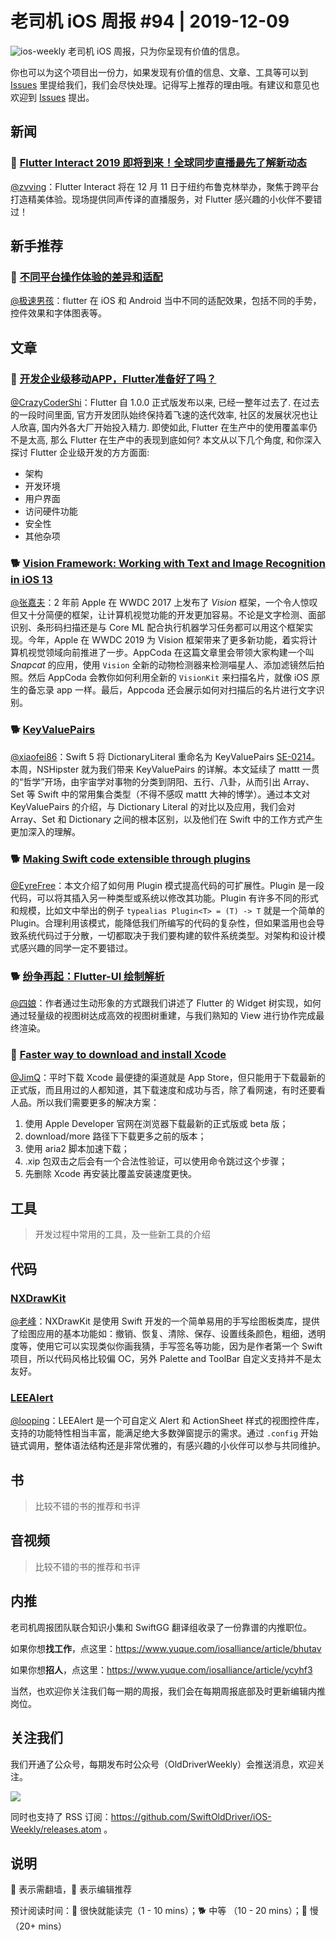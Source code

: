 # 老司机 iOS 周报 #94 | 2019-12-09

![ios-weekly](https://github.com/SwiftOldDriver/iOS-Weekly/blob/master/assets/ios-weekly.png?raw=true)
老司机 iOS 周报，只为你呈现有价值的信息。

你也可以为这个项目出一份力，如果发现有价值的信息、文章、工具等可以到 [Issues](https://github.com/SwiftOldDriver/iOS-Weekly/issues) 里提给我们，我们会尽快处理。记得写上推荐的理由哦。有建议和意见也欢迎到 [Issues](https://github.com/SwiftOldDriver/iOS-Weekly/issues) 提出。

## 新闻

### 🐎 [Flutter Interact 2019 即将到来！全球同步直播最先了解新动态](https://mp.weixin.qq.com/s/28hbpByPwjSNETO0W8b4GQ)

[@zvving](https://github.com/zvving)：Flutter Interact 将在 12 月 11 日于纽约布鲁克林举办，聚焦于跨平台打造精美体验。现场提供同声传译的直播服务，对 Flutter 感兴趣的小伙伴不要错过！

## 新手推荐

### 🐎 [不同平台操作体验的差异和适配](https://mp.weixin.qq.com/s/Ze4m95HeFoUXoP7FLbHcmQ)

[@极速男孩](https://github.com/ztlyyznf001)：flutter 在 iOS 和 Android 当中不同的适配效果，包括不同的手势，控件效果和字体图表等。


## 文章

### 🐢 [开发企业级移动APP，Flutter准备好了吗？](https://mp.weixin.qq.com/s/M8x44Fb0NdLlr0TfKo_1wA)

[@CrazyCoderShi](https://github.com/CrazyCoderShi)：Flutter 自 1.0.0 正式版发布以来, 已经一整年过去了. 在过去的一段时间里面, 官方开发团队始终保持着飞速的迭代效率, 社区的发展状况也让人欣喜, 国内外各大厂开始投入精力. 即使如此, Flutter 在生产中的使用覆盖率仍不是太高, 那么 Flutter 在生产中的表现到底如何? 本文从以下几个角度, 和你深入探讨 Flutter 企业级开发的方方面面:

- 架构
- 开发环境
- 用户界面
- 访问硬件功能
- 安全性
- 其他杂项


### 🐕 [Vision Framework: Working with Text and Image Recognition in iOS 13](https://www.appcoda.com/animal-recognition-vision-framework/)

[@张嘉夫](https://github.com/josephchang10)：2 年前 Apple 在 WWDC 2017 上发布了 *Vision* 框架，一个令人惊叹但又十分简便的框架，让计算机视觉功能的开发更加容易。不论是文字检测、面部识别、条形码扫描还是与 Core ML 配合执行机器学习任务都可以用这个框架实现。今年，Apple 在 WWDC 2019 为 Vision 框架带来了更多新功能，着实将计算机视觉领域向前推进了一步。AppCoda 在这篇文章里会带领大家构建一个叫 *Snapcat* 的应用，使用 `Vision` 全新的动物检测器来检测喵星人、添加滤镜然后拍照。然后 AppCoda 会教你如何利用全新的 `VisionKit` 来扫描名片，就像 iOS 原生的备忘录 app 一样。最后，Appcoda 还会展示如何对扫描后的名片进行文字识别。

### 🐕 [Key​Value​Pairs](https://nshipster.com/keyvaluepairs/)

[@xiaofei86](https://weibo.com/xuyafei86)：Swift 5 将 DictionaryLiteral 重命名为 KeyValuePairs [SE-0214](https://github.com/apple/swift-evolution/blob/master/proposals/0214-DictionaryLiteral.md)。本周，NSHipster 就为我们带来 KeyValuePairs 的详解。本文延续了 mattt 一贯的“哲学”开场，由宇宙学对事物的分类到阴阳、五行、八卦，从而引出 Array、Set 等 Swift 中的常用集合类型（不得不感叹 mattt 大神的博学）。通过本文对 KeyValuePairs 的介绍，与 Dictionary Literal 的对比以及应用，我们会对 Array、Set 和 Dictionary 之间的根本区别，以及他们在 Swift 中的工作方式产生更加深入的理解。

### 🐕 [Making Swift code extensible through plugins](https://www.swiftbysundell.com/articles/making-swift-code-extensible-through-plugins/)

[@EyreFree](https://github.com/EyreFree)：本文介绍了如何用 Plugin 模式提高代码的可扩展性。Plugin 是一段代码，可以将其插入另一种类型或系统以修改其功能。Plugin 有许多不同的形式和规模，比如文中举出的例子 `typealias Plugin<T> = (T) -> T` 就是一个简单的 Plugin。合理利用该模式，能降低我们所编写的代码的复杂性，但如果滥用也会导致系统代码过于分散，一切都取决于我们要构建的软件系统类型。对架构和设计模式感兴趣的同学一定不要错过。

### 🐕 [纷争再起：Flutter-UI 绘制解析](https://juejin.im/post/5c866cf6f265da2de165d89d)

[@四娘](https://kemchenj.github.io)：作者通过生动形象的方式跟我们讲述了 Flutter 的 Widget 树实现，如何通过轻量级的视图树达成高效的视图树重建，与我们熟知的 View 进行协作完成最终渲染。

### 🐎 [Faster way to download and install Xcode](https://blog.kulman.sk/faster-way-to-download-and-install-xcode/)

[@JimQ](https://github.com/waz0820)：平时下载 Xcode 最便捷的渠道就是 App Store，但只能用于下载最新的正式版，而且用过的人都知道，其下载速度和成功与否，除了看网速，有时还要看人品。所以我们需要更多的解决方案：

1. 使用 Apple Developer 官网在浏览器下载最新的正式版或 beta 版；
2. download/more 路径下下载更多之前的版本；
3. 使用 aria2 脚本加速下载；
4. .xip 包双击之后会有一个合法性验证，可以使用命令跳过这个步骤；
5. 先删除 Xcode 再安装比覆盖安装速度更快。

## 工具

> 开发过程中常用的工具，及一些新工具的介绍

## 代码

### [NXDrawKit](https://github.com/Nicejinux/NXDrawKit)

[@老峰](https://GesanTung.github.io/)：NXDrawKit 是使用 Swift 开发的一个简单易用的手写绘图板类库，提供了绘图应用的基本功能如：撤销、恢复、清除、保存、设置线条颜色，粗细，透明度等，使用它可以实现类似你画我猜，手写签名等功能，因为是作者第一个 Swift 项目，所以代码风格比较偏 OC，另外 Palette and ToolBar 自定义支持并不是太友好。

### [LEEAlert](https://github.com/lixiang1994/LEEAlert)

[@looping](https://github.com/looping)：LEEAlert 是一个可自定义 Alert 和 ActionSheet 样式的视图控件库，支持的功能特性相当丰富，能满足绝大多数弹窗提示的需求。通过 `.config` 开始链式调用，整体语法结构还是非常优雅的，有感兴趣的小伙伴可以参与共同维护。

## 书

> 比较不错的书的推荐和书评

## 音视频

> 比较不错的书的推荐和书评

## 内推

老司机周报团队联合知识小集和 SwiftGG 翻译组收录了一份靠谱的内推职位。

如果你想**找工作**，点这里：https://www.yuque.com/iosalliance/article/bhutav

如果你想**招人**，点这里：https://www.yuque.com/iosalliance/article/ycyhf3

当然，也欢迎你关注我们每一期的周报，我们会在每期周报底部及时更新编辑内推岗位。

## 关注我们

我们开通了公众号，每期发布时公众号（OldDriverWeekly）会推送消息，欢迎关注。

![](https://github.com/SwiftOldDriver/iOS-Weekly/blob/master/assets/qrcode_for_wechat.jpg?raw=true)

同时也支持了 RSS 订阅：https://github.com/SwiftOldDriver/iOS-Weekly/releases.atom 。

## 说明

🚧 表示需翻墙，🌟 表示编辑推荐

预计阅读时间：🐎 很快就能读完（1 - 10 mins）；🐕 中等 （10 - 20 mins）；🐢 慢（20+ mins）


